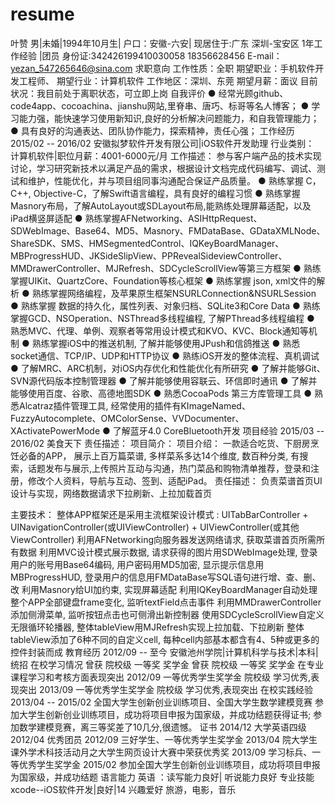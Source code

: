 # resume
叶赞
男|未婚|1994年10月生| 户口：安徽-六安| 现居住于:广东 深圳-宝安区
1年工作经验 |团员
身份证:342426199410030058
18356628456
E-mail：yezan_547265646@sina.com
求职意向
工作性质：全职
期望职业：手机软件开发工程师、
期望行业：计算机软件
工作地区：深圳、东莞
期望月薪：面议
目前状况：我目前处于离职状态，可立即上岗
自我评价
●	经常光顾github、code4app、cocoachina、jianshu网站,里脊串、唐巧、标哥等名人博客；
●	学习能力强，能快速学习使用新知识,良好的分析解决问题能力，和自我管理能力；
●	具有良好的沟通表达、团队协作能力，探索精神，责任心强；
工作经历
2015/02 -- 2016/02
安徽拟梦软件开发有限公司|iOS软件开发助理
行业类别： 计算机软件|职位月薪：4001-6000元/月
工作描述：
参与客户端产品的技术实现讨论，学习研究新技术以满足产品的需求，根据设计文档完成代码编写、调试、测试和维护，性能优化，并与项目组同事沟通配合保证产品质量。
●	熟练掌握 C，C++, Objective-C，了解Swift语言编程，具有良好的编程习惯
●	熟练掌握Masnory布局，了解AutoLayout或SDLayout布局,能熟练处理屏幕适配，以及iPad横竖屏适配
●	熟练掌握AFNetworking、ASIHttpRequest、SDWebImage、Base64、MD5、Masnory、FMDataBase、GDataXMLNode、ShareSDK、SMS、HMSegmentedControl、IQKeyBoardManager、MBProgressHUD、JKSideSlipView、PPRevealSideviewController、MMDrawerController、MJRefresh、SDCycleScrollView等第三方框架
●	熟练掌握UIKit、QuartzCore、Foundation等核心框架
●	熟练掌握 json, xml文件的解析
●	熟练掌握网络编程，及苹果原生框架NSURLConnection&NSURLSession
●	熟练掌握 数据的持久化，属性列表、对象归档、SQLite3和Core Data
●	熟练掌握GCD、NSOperation、NSThread多线程编程, 了解PThread多线程编程
●	熟悉MVC、代理、单例、观察者等常用设计模式和KVO、KVC、Block通知等机制
●	熟练掌握iOS中的推送机制, 了解并能够使用JPush和信鸽推送
●	熟悉socket通信、TCP/IP、UDP和HTTP协议
●	熟练iOS开发的整体流程、真机调试
●	了解MRC、ARC机制，对iOS内存优化和性能优化有所研究
●	了解并能够Git、SVN源代码版本控制管理器
●	了解并能够使用容联云、环信即时通讯
●	了解并能够使用百度、谷歌、高德地图SDK
●	熟悉CocoaPods 第三方库管理工具
●	熟悉Alcatraz插件管理工具, 经常使用的插件有KImageNamed、FuzzyAutocomplete、OMColorSense、VVDocumenter、XActivatePowerMode
●	了解蓝牙4.0 CoreBluetooth开发
项目经验
2015/03 -- 2016/02
美食天下
责任描述：
项目简介：
项目介绍：
    一款适合吃货、下厨房烹饪必备的APP， 展示上百万篇菜谱, 多样菜系多达14个维度, 数百种分类, 有搜索，话题发布与展示,上传照片互动与沟通，热门菜品和购物清单推荐，登录和注册，修改个人资料，导航与互动、签到、适配iPad。
责任描述： 
负责菜谱首页UI设计与实现，网络数据请求下拉刷新、上拉加载首页

主要技术：
整体APP框架还是采用主流框架设计模式 : UITabBarController + UINavigationController(或UIViewController) + UIViewController(或其他ViewController)
利用AFNetworking向服务器发送网络请求, 获取菜谱首页所需所有数据
利用MVC设计模式展示数据, 请求获得的图片用SDWebImage处理, 登录用户的账号用Base64编码, 用户密码用MD5加密, 显示提示信息用MBProgressHUD, 登录用户的信息用FMDataBase写SQL语句进行增、查、删、改
利用Masnory给UI加约束, 实现屏幕适配
利用IQKeyBoardManager自动处理整个APP全部键盘frame变化, 监听textField点击事件
利用MMDrawerController添加侧滑菜单, 监听按钮点击也可侧滑出新控制器
使用SDCycleScrollView自定义无限循环轮播器, 整体tableView用MJRefresh实现上拉加载、下拉刷新
整体tableView添加了6种不同的自定义cell, 每种cell内部基本都含有4、5种或更多的控件封装而成
教育经历
2012/09 -- 至今
安徽池州学院|计算机科学与技术|本科|统招
在校学习情况
曾获 院校级 一等奖 奖学金
曾获 院校级 一等奖 奖学金
在专业课程学习和考核方面表现突出
2012/09 一等优秀学生奖学金 院校级
学习优秀,表现突出
2013/09 一等优秀学生奖学金 院校级
学习优秀,表现突出
在校实践经验
2013/04 -- 2015/02
全国大学生创新创业训练项目、全国大学生数学建模竞赛
参加大学生创新创业训练项目，成功将项目申报为国家级，并成功结题获得证书;  参加数学建模竞赛，离三等奖差了10几分,很遗憾。
证书
2014/12
大学英语四级
2012/04
优秀团员
2012/09
三好学生、一等优秀学生奖学金
2013/04
院大学生课外学术科技活动月之大学生网页设计大赛中荣获优秀奖
2013/09
学习标兵、一等优秀学生奖学金
2015/02
参加全国大学生创新创业训练项目，成功将项目申报为国家级，并成功结题
语言能力
英语 ：读写能力良好| 听说能力良好
专业技能
xcode--iOS软件开发|良好|14
兴趣爱好
旅游，电影，音乐
